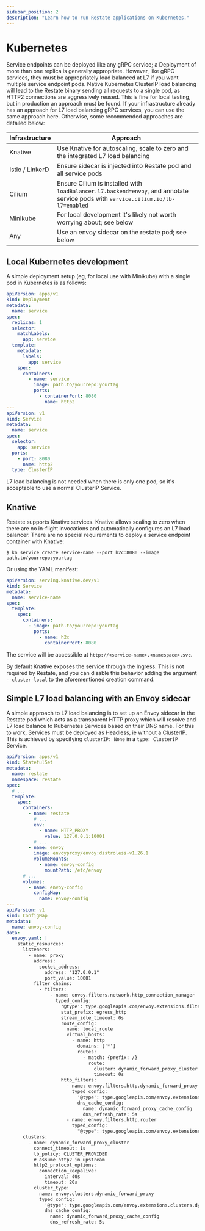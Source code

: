 ```yaml
---
sidebar_position: 2
description: "Learn how to run Restate applications on Kubernetes."
---
```


# Kubernetes

Service endpoints can be deployed like any gRPC service; a Deployment of more than one replica is generally appropriate. However,
like gRPC services, they must be appropriately load balanced at L7 if you want multiple service endpoint pods. Native Kubernetes
ClusterIP load balancing will lead to the Restate binary sending all requests to a single pod, as HTTP2 connections
are aggressively reused. This is fine for local testing, but in production an approach must be found. If your
infrastructure already has an approach for L7 load balancing gRPC services, you can use the same approach here.
Otherwise, some recommended approaches are detailed below:

| Infrastructure  | Approach                                                                                                                          |
|-----------------|-----------------------------------------------------------------------------------------------------------------------------------|
| Knative         | Use Knative for autoscaling, scale to zero and the integrated L7 load balancing                                                   |
| Istio / LinkerD | Ensure sidecar is injected into Restate pod and all service pods                                                                  |
| Cilium          | Ensure Cilium is installed with `loadBalancer.l7.backend=envoy`, and annotate service pods with `service.cilium.io/lb-l7=enabled` |
| Minikube        | For local development it's likely not worth worrying about; see below                                                             |
| Any             | Use an envoy sidecar on the restate pod; see below                                                                                |

## Local Kubernetes development

A simple deployment setup (eg, for local use with Minikube) with a single pod in Kubernetes is as follows:

```yaml
apiVersion: apps/v1
kind: Deployment
metadata:
  name: service
spec:
  replicas: 1
  selector:
    matchLabels:
      app: service
  template:
    metadata:
      labels:
        app: service
    spec:
      containers:
        - name: service
          image: path.to/yourrepo:yourtag
          ports:
            - containerPort: 8080
              name: http2
---
apiVersion: v1
kind: Service
metadata:
  name: service
spec:
  selector:
    app: service
  ports:
    - port: 8080
      name: http2
  type: ClusterIP
```

L7 load balancing is not needed when there is only one pod, so it's acceptable to use a normal ClusterIP Service.

## Knative

Restate supports Knative services. Knative allows scaling to zero when there are no in-flight invocations and automatically configures an L7 load balancer. There are no special requirements to deploy a service endpoint container with Knative:

```shell
$ kn service create service-name --port h2c:8080 --image path.to/yourrepo:yourtag
```

Or using the YAML manifest:

```yaml
apiVersion: serving.knative.dev/v1
kind: Service
metadata:
  name: service-name
spec:
  template:
    spec:
      containers:
        - image: path.to/yourrepo:yourtag
          ports:
            - name: h2c
              containerPort: 8080
```

The service will be accessible at `http://<service-name>.<namespace>.svc`.

By default Knative exposes the service through the Ingress. This is not required by Restate, and you can disable this behavior adding the argument `--cluster-local` to the aforementioned creation command.

## Simple L7 load balancing with an Envoy sidecar

A simple approach to L7 load balancing is to set up an Envoy sidecar in the Restate pod which acts as a transparent HTTP proxy
which will resolve and L7 load balance to Kubernetes Services based on their DNS name. For this to work, Services must be
deployed as Headless, ie without a ClusterIP. This is achieved by specifying `clusterIP: None` in a `type: ClusterIP` Service.

```yaml
apiVersion: apps/v1
kind: StatefulSet
metadata:
  name: restate
  namespace: restate
spec:
  # ...
  template:
    spec:
      containers:
        - name: restate
          # ...
          env:
            - name: HTTP_PROXY
              value: 127.0.0.1:10001
          # ...
        - name: envoy
          image: envoyproxy/envoy:distroless-v1.26.1
          volumeMounts:
            - name: envoy-config
              mountPath: /etc/envoy
      # ...
      volumes:
        - name: envoy-config
          configMap:
            name: envoy-config
---
apiVersion: v1
kind: ConfigMap
metadata:
  name: envoy-config
data:
  envoy.yaml: |
    static_resources:
      listeners:
        - name: proxy
          address:
            socket_address:
              address: "127.0.0.1"
              port_value: 10001
          filter_chains:
            - filters:
                - name: envoy.filters.network.http_connection_manager
                  typed_config:
                    '@type': type.googleapis.com/envoy.extensions.filters.network.http_connection_manager.v3.HttpConnectionManager
                    stat_prefix: egress_http
                    stream_idle_timeout: 0s
                    route_config:
                      name: local_route
                      virtual_hosts:
                        - name: http
                          domains: ['*']
                          routes:
                            - match: {prefix: /}
                              route:
                                cluster: dynamic_forward_proxy_cluster
                                timeout: 0s
                    http_filters:
                      - name: envoy.filters.http.dynamic_forward_proxy
                        typed_config:
                          '@type': type.googleapis.com/envoy.extensions.filters.http.dynamic_forward_proxy.v3.FilterConfig
                          dns_cache_config:
                            name: dynamic_forward_proxy_cache_config
                            dns_refresh_rate: 5s
                      - name: envoy.filters.http.router
                        typed_config:
                          "@type": type.googleapis.com/envoy.extensions.filters.http.router.v3.Router
      clusters:
        - name: dynamic_forward_proxy_cluster
          connect_timeout: 1s
          lb_policy: CLUSTER_PROVIDED
          # assume http2 in upstream
          http2_protocol_options:
            connection_keepalive:
              interval: 40s
              timeout: 20s
          cluster_type:
            name: envoy.clusters.dynamic_forward_proxy
            typed_config:
              '@type': type.googleapis.com/envoy.extensions.clusters.dynamic_forward_proxy.v3.ClusterConfig
              dns_cache_config:
                name: dynamic_forward_proxy_cache_config
                dns_refresh_rate: 5s
```
